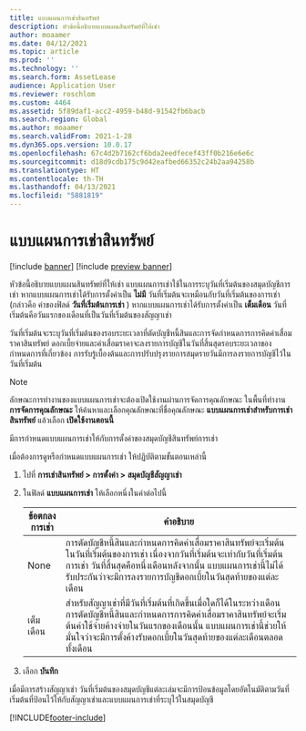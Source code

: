 ```yaml
---
title: แบบแผนการเช่าสินทรัพย์
description: หัวข้อนี้อธิบายแบบแผนสินทรัพย์ที่ให้เช่า
author: moaamer
ms.date: 04/12/2021
ms.topic: article
ms.prod: ''
ms.technology: ''
ms.search.form: AssetLease
audience: Application User
ms.reviewer: roschlom
ms.custom: 4464
ms.assetid: 5f89daf1-acc2-4959-b48d-91542fb6bacb
ms.search.region: Global
ms.author: moaamer
ms.search.validFrom: 2021-1-28
ms.dyn365.ops.version: 10.0.17
ms.openlocfilehash: 67c4d2b7162cf6bda2eedfecef43ff0b216e6e6c
ms.sourcegitcommit: d18d9cdb175c9d42eafbed66352c24b2aa94258b
ms.translationtype: HT
ms.contentlocale: th-TH
ms.lasthandoff: 04/13/2021
ms.locfileid: "5881819"
---
```

# <a name="asset-leasing-conventions"></a>แบบแผนการเช่าสินทรัพย์

[!include [banner](../includes/banner.md)]
[!include [preview banner](../includes/preview-banner.md)]

หัวข้อนี้อธิบายแบบแผนสินทรัพย์ที่ให้เช่า แบบแผนการเช่าใช้ในการระบุวันที่เริ่มต้นของสมุดบัญชีการเช่า หากแบบแผนการเช่าได้รับการตั้งค่าเป็น **ไม่มี** วันที่เริ่มต้นจะเหมือนกับวันที่เริ่มต้นของการเช่า (กล่าวคือ ค่าของฟิลด์ **วันที่เริ่มต้นการเช่า** ) หากแบบแผนการเช่าได้รับการตั้งค่าเป็น **เต็มเดือน** วันที่เริ่มต้นคือวันแรกของเดือนที่เป็นวันที่เริ่มต้นของสัญญาเช่า

วันที่เริ่มต้นจะระบุวันที่เริ่มต้นของรอบระยะเวลาที่ตัดบัญชีหนี้สินและการจัดกำหนดการการคิดค่าเสื่อมราคาสินทรัพย์ ดอกเบี้ยจ่ายและค่าเสื่อมราคาจะลงรายการบัญชีในวันที่สิ้นสุดรอบระยะเวลาของกำหนดการที่เกี่ยวข้อง การรับรู้เบื้องต้นและการปรับปรุงรายการสมุดรายวันมีการลงรายการบัญชีไว้ในวันที่เริ่มต้น

> [!NOTE]
> ลักษณะการทำงานของแบบแผนการเช่าจะต้องเปิดใช้งานผ่านการจัดการคุณลักษณะ ในพื้นที่ทำงาน **การจัดการคุณลักษณะ** ให้ค้นหาและเลือกคุณลักษณะที่ชื่อคุณลักษณะ **แบบแผนการเช่าสำหรับการเช่าสินทรัพย์** แล้วเลือก **เปิดใช้งานตอนนี้**

มีการกำหนดแบบแผนการเช่าให้กับการตั้งค่าของสมุดบัญชีสินทรัพย์การเช่า

เมื่อต้องการดูหรือกําหนดแบบแผนการเช่า ให้ปฏิบัติตามขั้นตอนเหล่านี้

1. ไปที่ **การเช่าสินทรัพย์ \> การตั้งค่า \> สมุดบัญชีสัญญาเช่า**
2. ในฟิลด์ **แบบแผนการเช่า** ให้เลือกหนึ่งในค่าต่อไปนี้

    | ข้อตกลงการเช่า | คำอธิบาย |
    |--------------------|-------------|
    | None               | การตัดบัญชีหนี้สินและกำหนดการคิดค่าเสื่อมราคาสินทรัพย์จะเริ่มต้นในวันที่เริ่มต้นของการเช่า เนื่องจากวันที่เริ่มต้นจะเท่ากับวันที่เริ่มต้นการเช่า วันที่สิ้นสุดคือหนึ่งเดือนหลังจากนั้น แบบแผนการเช่านี้ไม่ได้รับประกันว่าจะมีการลงรายการบัญชีดอกเบี้ยในวันสุดท้ายของแต่ละเดือน |
    | เต็มเดือน         | สำหรับสัญญาเช่าที่มีวันที่เริ่มต้นที่เกิดขึ้นเมื่อใดก็ได้ในระหว่างเดือน การตัดบัญชีหนี้สินและกำหนดการการคิดค่าเสื่อมราคาสินทรัพย์จะเริ่มต้นค่าใช้จ่ายค้างจ่ายในวันแรกของเดือนนั้น แบบแผนการเช่านี้ช่วยให้มั่นใจว่าจะมีการตั้งค้างรับดอกเบี้ยในวันสุดท้ายของแต่ละเดือนตลอดทั้งเดือน |

3. เลือก **บันทึก**

เมื่อมีการสร้างสัญญาเช่า วันที่เริ่มต้นของสมุดบัญชีแต่ละเล่มจะมีการป้อนข้อมูลโดยอัตโนมัติตามวันที่เริ่มต้นที่ป้อนไว้ให้กับสัญญาเช่าและแบบแผนการเช่าที่ระบุไว้ในสมุดบัญชี


[!INCLUDE[footer-include](../../includes/footer-banner.md)]
